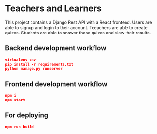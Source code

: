 # Teachers and Learners

This project contains a Django Rest API with a React frontend. Users are able to signup and login to their account. Teeachers are able to create quizes. Students are able to answer those quizes and view their results.

## Backend development workflow

```json
virtualenv env
pip install -r requirements.txt
python manage.py runserver
```

## Frontend development workflow

```json
npm i
npm start
```

## For deploying

```json
npm run build
```
